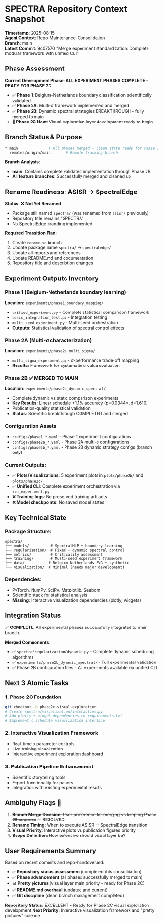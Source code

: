 # SPECTRA Repository Context Snapshot

**Timestamp**: 2025-08-15  
**Agent Context**: Repo-Maintenance-Consolidation  
**Branch**: main  
**Latest Commit**: 9c07570 "Merge experiment standardization: Complete modular framework with unified CLI"

## **Phase Assessment**

**Current Development Phase**: **ALL EXPERIMENT PHASES COMPLETE - READY FOR PHASE 2C**

- ✅ **Phase 1**: Belgium-Netherlands boundary classification scientifically validated
- ✅ **Phase 2A**: Multi-σ framework implemented and merged
- ✅ **Phase 2B**: Dynamic spectral strategies BREAKTHROUGH - fully merged to main
- 🎯 **Phase 2C Next**: Visual exploration layer development ready to begin

## **Branch Status & Purpose**

```bash
* main              # All phases merged - clean state ready for Phase 2C
  remotes/origin/main       # Remote tracking branch
```

**Branch Analysis**:
- **main**: Contains complete validated implementation through Phase 2B
- **All feature branches**: Successfully merged and cleaned up

## **Rename Readiness: ASISR → SpectralEdge**

**Status**: ❌ **Not Yet Renamed**
- Package still named `spectra/` (was renamed from `asisr/` previously)
- Repository title remains "SPECTRA"
- No SpectralEdge branding implemented

**Required Transition Plan**:
1. Create `rename-se` branch
2. Update package name `spectra/` → `spectraledge/`
3. Update all imports and references
4. Update README.md and documentation
5. Repository title and description changes

## **Experiment Outputs Inventory**

### **Phase 1** (Belgium-Netherlands boundary learning)
**Location**: `experiments/phase1_boundary_mapping/`
- `unified_experiment.py` - Complete statistical comparison framework
- `basic_integration_test.py` - Integration testing
- `multi_seed_experiment.py` - Multi-seed orchestration
- **Outputs**: Statistical validation of spectral control effects

### **Phase 2A** (Multi-σ characterization) 
**Location**: `experiments/phase2a_multi_sigma/`
- `multi_sigma_experiment.py` - σ-performance trade-off mapping
- **Results**: Framework for systematic σ value evaluation

### **Phase 2B** ✅ **MERGED TO MAIN**
**Location**: `experiments/phase2b_dynamic_spectral/`
- Complete dynamic vs static comparison experiments
- **Key Results**: Linear schedule +1.1% accuracy (p=0.0344*, d=1.610)
- Publication-quality statistical validation
- **Status**: Scientific breakthrough COMPLETED and merged

### **Configuration Assets**
- `configs/phase1_*.yaml` - Phase 1 experiment configurations
- `configs/phase2a_*.yaml` - Phase 2A multi-σ configurations  
- `configs/phase2b_*.yaml` - Phase 2B dynamic strategy configs (branch only)

### **Current Outputs**:
- ✅ **Plots/Visualizations**: 5 experiment plots in `plots/phase2b/` and `plots/phase2c/`
- ✅ **Unified CLI**: Complete experiment orchestration via `run_experiment.py`
- ❌ **Training logs**: No preserved training artifacts  
- ❌ **Model checkpoints**: No saved model states

## **Key Technical State**

### **Package Structure**: 
```
spectra/
├── models/          # SpectralMLP + boundary learning
├── regularization/  # Fixed + dynamic spectral control  
├── metrics/         # Criticality assessment
├── training/        # Multi-seed experiment framework
├── data/           # Belgium-Netherlands SVG + synthetic
└── visualization/  # Minimal (needs major development)
```

### **Dependencies**: 
- PyTorch, NumPy, SciPy, Matplotlib, Seaborn
- Scientific stack for statistical analysis
- **Missing**: Interactive visualization dependencies (plotly, widgets)

## **Integration Status**

✅ **COMPLETE**: All experimental phases successfully integrated to main branch.

**Merged Components**:
- ✅ `spectra/regularization/dynamic.py` - Complete dynamic scheduling algorithms
- ✅ `experiments/phase2b_dynamic_spectral/` - Full experimental validation
- ✅ Phase 2B configuration files - All experiments available via unified CLI

## **Next 3 Atomic Tasks**

### **1. Phase 2C Foundation** 
```bash
git checkout -b phase2c-visual-exploration
# Create spectra/visualization/interactive.py
# Add plotly + widget dependencies to requirements.txt
# Implement σ schedule visualization interface
```

### **2. Interactive Visualization Framework**
- Real-time σ parameter controls
- Live training visualization
- Interactive experiment exploration dashboard

### **3. Publication Pipeline Enhancement**
- Scientific storytelling tools
- Export functionality for papers
- Integration with existing experimental results

## **Ambiguity Flags** 🚩

1. ~~**Branch Merge Decision**: User preference for merging vs keeping Phase 2B separate~~ ✅ RESOLVED
2. **Rename Timing**: When to execute ASISR → SpectralEdge transition  
3. **Visual Priority**: Interactive plots vs publication figures priority
4. **Scope Definition**: How extensive should visual layer be?

## **User Requirements Summary**

Based on recent commits and repo-handover.md:
- ✅ **Repository status assessment** (completed this consolidation)
- ✅ **Phase advancement** (all phases successfully merged to main)
- 📊 **Pretty pictures** (visual layer main priority - ready for Phase 2C)
- ✅ **README.md overhaul** (updated and current)
- ✅ **Git discipline** (clean branch management completed)

**Repository Status**: EXCELLENT - Ready for Phase 2C visual exploration development
**Next Priority**: Interactive visualization framework and "pretty pictures" science